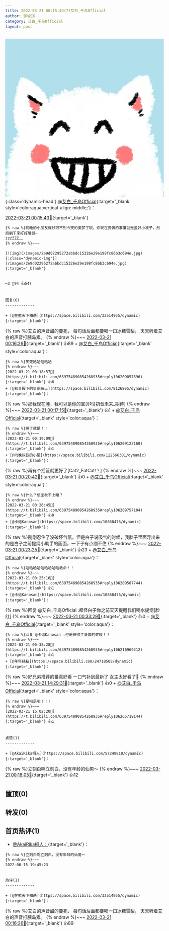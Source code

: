 ```yaml
---
title: 2022-03-21 00:15:43(7)艾白_千鸟Official
author: 御坂IO
category: 艾白_千鸟Official
layout: post
---
```


![img](/images/9ae8b9445fd0665cc014d9080156a45271be73c6.jpg){:class='dynamic-head'}
[@艾白_千鸟Official](https://space.bilibili.com/334537711/dynamic){:target='_blank' style='color:aqua;vertical-align: middle;'}：

[2022-03-21 00:15:43🔗](https://t.bilibili.com/639754890854268935){:target='_blank'}

~~~
{% raw %}晚睡的小朋友就领取不到今天的美梦了哦，你现在要做的事情就是盖好小被子，然后躺下来好好睡觉~
zzzZZZ……
{% endraw %}~~~

[![img](/images/2e9d02295272abbdc15326e29e198fc86b3c694e.jpg){:class='dynamic-img'}](/images/2e9d02295272abbdc15326e29e198fc86b3c694e.jpg){:target='_blank'}


↪️3 💬94 👍547


回复(6)
-------------

+ [@在藍天下相遇](https://space.bilibili.com/32514955/dynamic){:target='_blank'}：
~~~
{% raw %}艾白的声音甜的要死，
每句话后面都要喝一口冰糖雪梨，
天天听着艾白的声音打胰岛素。
{% endraw %}~~~
[2022-03-21 00:16:26🔗](https://t.bilibili.com/639754890854268935#reply106208701072){:target='_blank'} 👍89
    + [@艾白_千鸟Official](https://space.bilibili.com/334537711/dynamic){:target='_blank' style='color:aqua'}：
~~~
{% raw %}笑死哈哈哈哈哈
{% endraw %}~~~
[2022-03-21 00:18:57🔗](https://t.bilibili.com/639754890854268935#reply106209057696){:target='_blank'} 👍6
+ [@初音殿下的皇家骑士](https://space.bilibili.com/8126805/dynamic){:target='_blank'}：
~~~
{% raw %}那我现在睡，我可以是你的宝贝吗[初音未来_期待]
{% endraw %}~~~
[2022-03-21 00:17:15🔗](https://t.bilibili.com/639754890854268935#reply106208960832){:target='_blank'} 👍1
    + [@艾白_千鸟Official](https://space.bilibili.com/334537711/dynamic){:target='_blank' style='color:aqua'}：
~~~
{% raw %}睡了就是！！
{% endraw %}~~~
[2022-03-21 00:19:09🔗](https://t.bilibili.com/639754890854268935#reply106209122160){:target='_blank'} 👍1
+ [@向晚叔叔的小屋](https://space.bilibili.com/122566381/dynamic){:target='_blank'}：
~~~
{% raw %}再有个摇篮就更好了[Cat2_FatCat!？]
{% endraw %}~~~
[2022-03-21 00:20:42🔗](https://t.bilibili.com/639754890854268935#reply106209237312){:target='_blank'} 👍0
    + [@艾白_千鸟Official](https://space.bilibili.com/334537711/dynamic){:target='_blank' style='color:aqua'}：
~~~
{% raw %}什么？想坐秋千上睡？
{% endraw %}~~~
[2022-03-21 00:26:45🔗](https://t.bilibili.com/639754890854268935#reply106209757104){:target='_blank'} 👍0
+ [@卡诺Kanosan](https://space.bilibili.com/10868476/dynamic){:target='_blank'}：
~~~
{% raw %}刚刚忍住了没破坏气氛。但是白子说吸气的时候，我脑子里面浮出来的是白子之前提纲小助手的画面，一下子有点绷不住
{% endraw %}~~~
[2022-03-21 00:23:25🔗](https://t.bilibili.com/639754890854268935#reply106209487568){:target='_blank'} 👍23
    + [@艾白_千鸟Official](https://space.bilibili.com/334537711/dynamic){:target='_blank' style='color:aqua'}：
~~~
{% raw %}哈哈哈哈哈哈哈哈哈救命！！
{% endraw %}~~~
[2022-03-21 00:25:16🔗](https://t.bilibili.com/639754890854268935#reply106209587744){:target='_blank'} 👍1
+ [@卡诺Kanosan](https://space.bilibili.com/10868476/dynamic){:target='_blank'}：
~~~
{% raw %}回复 @艾白_千鸟Official :都怪白子你之前天天提醒我们喝水提纲[脸红]
{% endraw %}~~~
[2022-03-21 00:33:29🔗](https://t.bilibili.com/639754890854268935#reply106210560880){:target='_blank'} 👍0
    + [@艾白_千鸟Official](https://space.bilibili.com/334537711/dynamic){:target='_blank' style='color:aqua'}：
~~~
{% raw %}回复 @卡诺Kanosan :但是获得了身体的健康！！
{% endraw %}~~~
[2022-03-21 00:38:28🔗](https://t.bilibili.com/639754890854268935#reply106210969312){:target='_blank'} 👍1
+ [@年年粘粘](https://space.bilibili.com/24718508/dynamic){:target='_blank'}：
~~~
{% raw %}好兄弟推荐的番真好看
一口气补到最新了
女主太好看了🤤
{% endraw %}~~~
[2022-03-21 14:29:31🔗](https://t.bilibili.com/639754890854268935#reply106258051136){:target='_blank'} 👍0
    + [@艾白_千鸟Official](https://space.bilibili.com/334537711/dynamic){:target='_blank' style='color:aqua'}：
~~~
{% raw %}是吧是吧！！！
{% endraw %}~~~
[2022-03-21 16:02:20🔗](https://t.bilibili.com/639754890854268935#reply106265718144){:target='_blank'} 👍1


点赞(1)
-------------

+ [@AkaiRika桐人](https://space.bilibili.com/57249810/dynamic){:target='_blank'}：
~~~
{% raw %}立刻白啊立刻白，没有年龄的仙男～
{% endraw %}~~~
[2022-03-21 00:18:05🔗](https://t.bilibili.com/639754890854268935#reply106208988976){:target='_blank'} 👍12


置顶(0)
-------------



转发(0)
-------------



首页热评(1)
-------------

+ [@AkaiRika桐人：](https://space.bilibili.com/57249810/dynamic){:target='_blank'}：
~~~
{% raw %}立刻白啊立刻白，没有年龄的仙男～
{% endraw %}~~~
2022-06-15 19:45:23


热评(1)
-------------

+ [@在藍天下相遇](https://space.bilibili.com/32514955/dynamic){:target='_blank'}：
~~~
{% raw %}艾白的声音甜的要死，
每句话后面都要喝一口冰糖雪梨，
天天听着艾白的声音打胰岛素。
{% endraw %}~~~
[2022-03-21 00:16:26🔗](https://t.bilibili.com/639754890854268935#reply106208701072){:target='_blank'} 👍89


